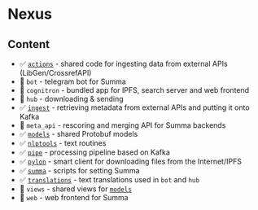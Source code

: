 # Nexus

## Content

- ✅ [`actions`](actions)  - shared code for ingesting data from external APIs (LibGen/CrossrefAPI)
- 🛑 `bot` - telegram bot for Summa
- 🛑 `cognitron` - bundled app for IPFS, search server and web frontend
- 🛑 `hub` - downloading & sending
- ✅ [`ingest`](ingest) - retrieving metadata from external APIs and putting it onto Kafka
- 🛑 `meta_api` - rescoring and merging API for Summa backends
- ✅ [`models`](models) - shared Protobuf models
- ✅ [`nlptools`](nlptools) - text routines
- ✅ [`pipe`](pipe) - processing pipeline based on Kafka
- ✅ [`pylon`](pylon) - smart client for downloading files from the Internet/IPFS
- ✅ [`summa`](summa) - scripts for setting Summa
- ✅ [`translations`](translations) - text translations used in `bot` and `hub`
- 🛑 `views` - shared views for [`models`](models)
- 🛑 `web` - web frontend for Summa
